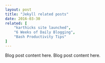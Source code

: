 ```yaml
---
layout: post
title: "Jekyll related posts"
date: 2016-03-30
related: [
    "karthicks site launched", 
    "6 Weeks of Daily Blogging", 
    "Bash Productivity Tips"
]
---
```


Blog post content here.
Blog post content here.

